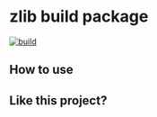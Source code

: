 # zlib build package

[![build](https://github.com/mattnite/zig-zlib/actions/workflows/build.yml/badge.svg)](https://github.com/mattnite/zig-zlib/actions/workflows/build.yml)

## How to use

## Like this project?
